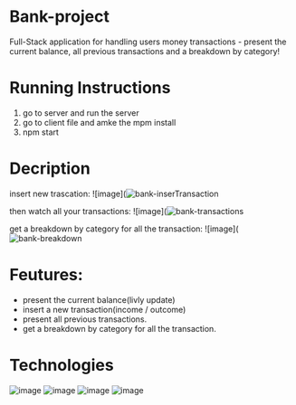 # Bank-project

 Full-Stack application for handling users money transactions - present the current balance, all previous transactions and a breakdown by category!

# Running Instructions
1. go to server and run the server
2. go to client file and amke the mpm install
3. npm start


# Decription
insert new trascation:
![image](![bank-inserTransaction](https://user-images.githubusercontent.com/70105078/203824700-2d00a107-c2bd-4436-892b-af6ed12282a8.png)

then watch all your transactions:
![image](![bank-transactions](https://user-images.githubusercontent.com/70105078/203824781-aac3431f-829c-49c7-ab25-a9aec8ab192f.png)

get a breakdown by category for all the transaction:
![image](![bank-breakdown](https://user-images.githubusercontent.com/70105078/203824829-a141d201-aebe-4395-8682-847afc63da12.png)

# Feutures:
- present the current balance(livly update)
- insert a new transaction(income / outcome)
- present all previous transactions.
- get a breakdown by category for all the transaction.


# Technologies
![image](https://user-images.githubusercontent.com/70105078/201467752-6abce208-9681-4029-8757-5e7b849c8cd7.png)
![image](https://user-images.githubusercontent.com/70105078/201467773-36247067-2e4a-48bf-ad45-b5089a8c7c46.png)
![image](https://user-images.githubusercontent.com/70105078/201467796-8d87363e-3c9e-48d0-b69e-11f93563a45c.png)
![image](https://user-images.githubusercontent.com/70105078/201467810-3414f503-7749-48db-b42d-c8cda3bfa6e1.png)
